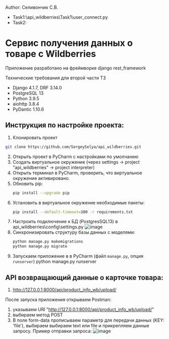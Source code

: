 Author: Селивончик С.В.  
*   Task1:\api_wildberries\Task1\user_connect.py
*   Task2:
# Сервис получения данных о товаре с Wildberries

Приложение разработано на фреймворке django rest_framework

Технические требования дли второй части ТЗ
* Django 4.1.7, DRF 3.14.0
* PostgreSQL 13
* Python 3.9.5
* aiohttp 3.8.4
* PyDantic 1.10.6

## Инструкция по настройке проекта:

1. Клонировать проект
```bash
git clone https://github.com/SergeySelya/api_wildberries.git
```
2. Открыть проект в PyCharm с наcтройками по умолчанию
3. Создать виртуальное окружение (через settings -> project "api_wildberries" -> project interpreter)
4. Открыть терминал в PyCharm, проверить, что виртуальное окружение активировано.
5. Обновить pip:
   ```bash
   pip install --upgrade pip
   ```
6. Установить в виртуальное окружение необходимые пакеты: 
   ```bash
   pip install --default-timeout=100 -r requirements.txt
   ```
7. Настроить подключение к БД (PostgresSQL13) в api_wildberries\config\settings.py 
![image](https://user-images.githubusercontent.com/88445455/224683654-7f106c66-d4e8-4db5-aeba-8c2477891201.png)
8. Синхронизировать структуру базы данных с моделями: 
   ```bash
   python manage.py makemigrations
   python manage.py migrate
   ```
10. Запускаем приложение в в PyCharm (файл `manage.py`, опция `runserver`)
python manage.py runserver

## API возвращающий данные о карточке товара:
1. http://127.0.0.1:8000/api/product_info_wb/upload/

После запуска приложения открываем Postman:
1) указываем URl "http://127.0.0.1:8000/api/product_info_wb/upload/"
2) выбираем метод POST
3) В поле form-data прописываем параметр для передачи данных (KEY: 'file'), выбираем выбираем text или file и прикрепляем данные запросу.
Пример отправки запроса:
![image](https://user-images.githubusercontent.com/88445455/224682803-fdb201bd-1e77-4994-ab87-c5f8d488f6b0.png)




